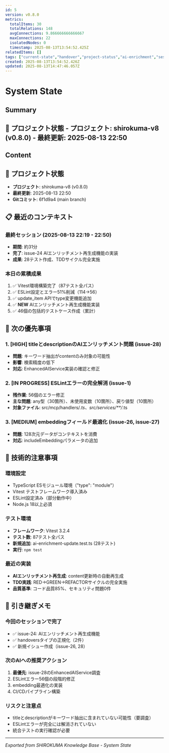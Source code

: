 ```yaml
---
id: 5
version: v0.8.0
metrics:
  totalItems: 30
  totalRelations: 148
  avgConnections: 9.866666666666667
  maxConnections: 22
  isolatedNodes: 0
  timestamp: 2025-08-13T13:54:52.425Z
relatedItems: []
tags: ["current-state","handover","project-status","ai-enrichment","session-30"]
created: 2025-08-13T13:54:52.426Z
updated: 2025-08-13T14:47:46.057Z
---
```


# System State

## Summary

## 📍 プロジェクト状態 - **プロジェクト**: shirokuma-v8 (v0.8.0) - **最終更新**: 2025-08-13 22:50

## Content

## 📍 プロジェクト状態
- **プロジェクト**: shirokuma-v8 (v0.8.0)
- **最終更新**: 2025-08-13 22:50
- **Gitコミット**: 6f1d9a4 (main branch)

## 📋 最近のコンテキスト

### 最終セッション (2025-08-13 22:19 - 22:50)
- **期間**: 約31分
- **完了**: issue-24 AIエンリッチメント再生成機能の実装
- **成果**: 28テスト作成、TDDサイクル完全実施

### 本日の累積成果
1. ✅ Vitest環境構築完了（87テスト全パス）
2. ✅ ESLint設定とエラー51%削減（114→56）
3. ✅ update_item APIでtype変更機能追加
4. ✅ **NEW** AIエンリッチメント再生成機能実装
5. ✅ 46個の包括的テストケース作成（累計）

## 🎯 次の優先事項

### 1. [HIGH] titleとdescriptionのAIエンリッチメント問題 (issue-28)
- **問題**: キーワード抽出がcontentのみ対象の可能性
- **影響**: 検索精度の低下
- **対応**: EnhancedAIService実装の確認と修正

### 2. [IN PROGRESS] ESLintエラーの完全解消 (issue-1)
- **残作業**: 56個のエラー修正
- **主な問題**: any型（30箇所）、未使用変数（10箇所）、戻り値型（10箇所）
- **対象ファイル**: src/mcp/handlers/*.ts、src/services/**/*.ts

### 3. [MEDIUM] embeddingフィールド最適化 (issue-26, issue-27)
- **問題**: 128次元データがコンテキストを消費
- **対応**: includeEmbeddingパラメータの追加

## 🔧 技術的注意事項

### 環境設定
- TypeScript ESモジュール環境（"type": "module"）
- Vitest テストフレームワーク導入済み
- ESLint設定済み（部分動作中）
- Node.js 18以上必須

### テスト環境
- **フレームワーク**: Vitest 3.2.4
- **テスト数**: 87テスト全パス
- **新規追加**: ai-enrichment-update.test.ts (28テスト)
- **実行**: `npm test`

### 最近の実装
- **AIエンリッチメント再生成**: content更新時の自動再生成
- **TDD実践**: RED→GREEN→REFACTORサイクルの完全実施
- **品質基準**: コード品質85%、セキュリティ問題0件

## 📝 引き継ぎメモ

### 今回のセッションで完了
- ✅ issue-24: AIエンリッチメント再生成機能
- ✅ handoversタイプの正規化（2件）
- ✅ 新規イシュー作成（issue-26, 28）

### 次のAIへの推奨アクション
1. **最優先**: issue-28のEnhancedAIService調査
2. ESLintエラー56個の段階的修正
3. embedding最適化の実装
4. CI/CDパイプライン構築

### リスクと注意点
- titleとdescriptionがキーワード抽出に含まれていない可能性（要調査）
- ESLintエラーが完全には解消されていない
- 統合テストの実行確認が必要

---
*Exported from SHIROKUMA Knowledge Base - System State*
